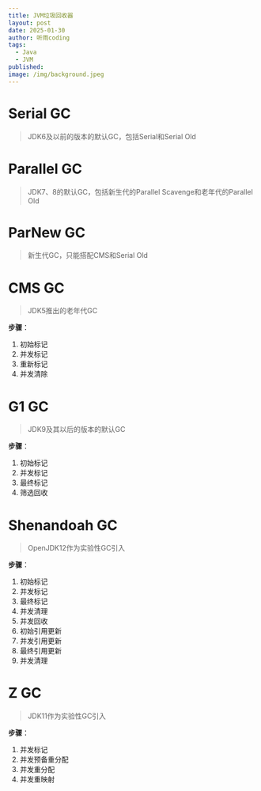 ```yaml
---
title: JVM垃圾回收器
layout: post
date: 2025-01-30
author: 听雨coding
tags:
  - Java
  - JVM
published: 
image: /img/background.jpeg
---
```


# Serial GC

> JDK6及以前的版本的默认GC，包括Serial和Serial Old

# Parallel GC

> JDK7、8的默认GC，包括新生代的Parallel Scavenge和老年代的Parallel Old

# ParNew GC

> 新生代GC，只能搭配CMS和Serial Old

# CMS GC

> JDK5推出的老年代GC

**步骤**：
1. 初始标记
2. 并发标记
3. 重新标记
4. 并发清除

# G1 GC

> JDK9及其以后的版本的默认GC

**步骤**：
1. 初始标记
2. 并发标记
3. 最终标记
4. 筛选回收

# Shenandoah GC

> OpenJDK12作为实验性GC引入

**步骤**：
1. 初始标记
2. 并发标记
3. 最终标记
4. 并发清理
5. 并发回收
6. 初始引用更新
7. 并发引用更新
8. 最终引用更新
9. 并发清理
# Z GC

> JDK11作为实验性GC引入

**步骤**：
1. 并发标记
2. 并发预备重分配
3. 并发重分配
4. 并发重映射
